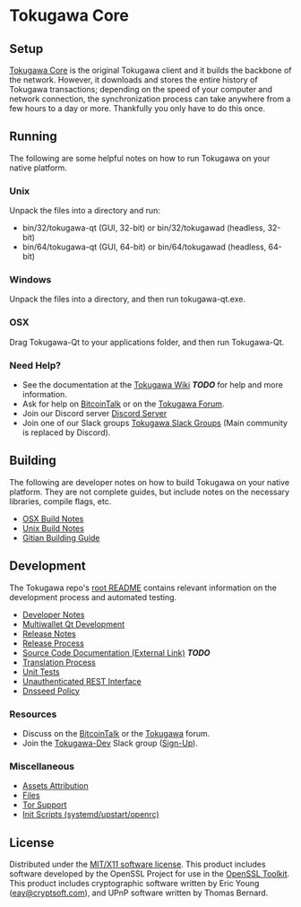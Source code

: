 Tokugawa Core
=====================

Setup
---------------------
[Tokugawa Core](http://tokugawa.org/wallet) is the original Tokugawa client and it builds the backbone of the network. However, it downloads and stores the entire history of Tokugawa transactions; depending on the speed of your computer and network connection, the synchronization process can take anywhere from a few hours to a day or more. Thankfully you only have to do this once.

Running
---------------------
The following are some helpful notes on how to run Tokugawa on your native platform.

### Unix

Unpack the files into a directory and run:

- bin/32/tokugawa-qt (GUI, 32-bit) or bin/32/tokugawad (headless, 32-bit)
- bin/64/tokugawa-qt (GUI, 64-bit) or bin/64/tokugawad (headless, 64-bit)

### Windows

Unpack the files into a directory, and then run tokugawa-qt.exe.

### OSX

Drag Tokugawa-Qt to your applications folder, and then run Tokugawa-Qt.

### Need Help?

* See the documentation at the [Tokugawa Wiki](https://en.bitcoin.it/wiki/Main_Page) ***TODO***
for help and more information.
* Ask for help on [BitcoinTalk](https://bitcointalk.org/index.php?topic=1262920.0) or on the [Tokugawa Forum](http://forum.tokugawa.org/).
* Join our Discord server [Discord Server](https://discord.tokugawa.org)
* Join one of our Slack groups [Tokugawa Slack Groups](https://tokugawa.org/slack-logins/) (Main community is replaced by Discord).

Building
---------------------
The following are developer notes on how to build Tokugawa on your native platform. They are not complete guides, but include notes on the necessary libraries, compile flags, etc.

- [OSX Build Notes](build-osx.md)
- [Unix Build Notes](build-unix.md)
- [Gitian Building Guide](gitian-building.md)

Development
---------------------
The Tokugawa repo's [root README](https://github.com/Tokugawa-Project/Tokugawa/blob/master/README.md) contains relevant information on the development process and automated testing.

- [Developer Notes](developer-notes.md)
- [Multiwallet Qt Development](multiwallet-qt.md)
- [Release Notes](release-notes.md)
- [Release Process](release-process.md)
- [Source Code Documentation (External Link)](https://dev.visucore.com/bitcoin/doxygen/) ***TODO***
- [Translation Process](translation_process.md)
- [Unit Tests](unit-tests.md)
- [Unauthenticated REST Interface](REST-interface.md)
- [Dnsseed Policy](dnsseed-policy.md)

### Resources

* Discuss on the [BitcoinTalk](https://bitcointalk.org/index.php?topic=1262920.0) or the [Tokugawa](http://forum.tokugawa.org/) forum.
* Join the [Tokugawa-Dev](https://tokugawa-dev.slack.com/) Slack group ([Sign-Up](https://tokugawa-dev.herokuapp.com/)).

### Miscellaneous
- [Assets Attribution](assets-attribution.md)
- [Files](files.md)
- [Tor Support](tor.md)
- [Init Scripts (systemd/upstart/openrc)](init.md)

License
---------------------
Distributed under the [MIT/X11 software license](http://www.opensource.org/licenses/mit-license.php).
This product includes software developed by the OpenSSL Project for use in the [OpenSSL Toolkit](https://www.openssl.org/). This product includes
cryptographic software written by Eric Young ([eay@cryptsoft.com](mailto:eay@cryptsoft.com)), and UPnP software written by Thomas Bernard.
